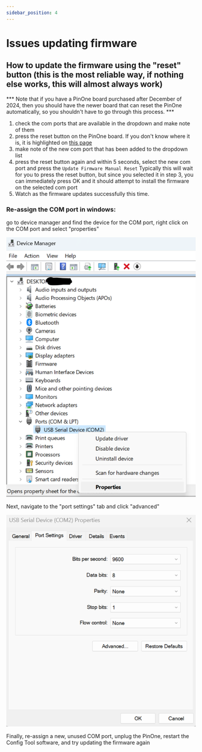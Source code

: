 ```yaml
---
sidebar_position: 4
---
```


# Issues updating firmware

## How to update the firmware using the "reset" button (this is the most reliable way, if nothing else works, this will almost always work)

*** Note that if you have a PinOne board purchased after December of 2024, then you should have the newer board that can reset the PinOne automatically, so you shouldn't have to go through this process. ***

1. check the com ports that are available in the dropdown and make note of them
2. press the reset button on the PinOne board. If you don't know where it is, it is highlighted on [this page](../../Products/PinOne-Control-Board#hooking-it-up) 
3. make note of the new com port that has been added to the dropdown list
4. press the reset button again and within 5 seconds, select the new com port and press the `Update Firmware Manual Reset` Typically this will wait for you to press the reset button, but since you selected it in step 3, you can immediately press OK and it should attempt to install the firmware on the selected com port
5. Watch as the firmware updates successfully this time.

### Re-assign the COM port in windows:

go to device manager and find the device for the COM port, right click on the COM port and select "properties"

![Firmware 4](./img/firmware4.png)

Next, navigate to the "port settings" tab and click "advanced"

![Firmware 5](./img/firmware5.png)

Finally, re-assign a new, unused COM port, unplug the PinOne, restart the Config Tool software, and try updating the firmware again

